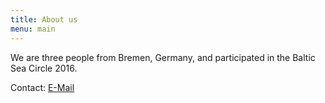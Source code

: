 ```yaml
---
title: About us
menu: main
---
```

We are three people from Bremen, Germany, and participated in the Baltic Sea Circle 2016.

Contact: <a href="mailto:jan.steinke@gmail.com?Subject=BSC2016" target="_top">E-Mail</a>
